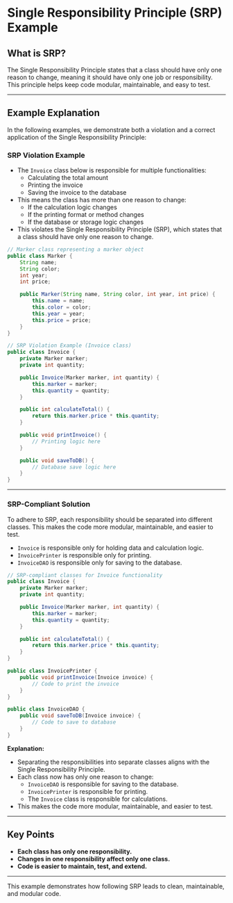 # Single Responsibility Principle (SRP) Example

## What is SRP?

The Single Responsibility Principle states that a class should have only one reason to change, meaning it should have only one job or responsibility. This principle helps keep code modular, maintainable, and easy to test.

---

## Example Explanation

In the following examples, we demonstrate both a violation and a correct application of the Single Responsibility Principle:

### SRP Violation Example

- The `Invoice` class below is responsible for multiple functionalities:
  - Calculating the total amount
  - Printing the invoice
  - Saving the invoice to the database
- This means the class has more than one reason to change:
  - If the calculation logic changes
  - If the printing format or method changes
  - If the database or storage logic changes
- This violates the Single Responsibility Principle (SRP), which states that a class should have only one reason to change.

```java
// Marker class representing a marker object
public class Marker {
    String name;
    String color;
    int year;
    int price;

    public Marker(String name, String color, int year, int price) {
        this.name = name;
        this.color = color;
        this.year = year;
        this.price = price;
    }
}

// SRP Violation Example (Invoice class)
public class Invoice {
    private Marker marker;
    private int quantity;

    public Invoice(Marker marker, int quantity) {
        this.marker = marker;
        this.quantity = quantity;
    }

    public int calculateTotal() {
        return this.marker.price * this.quantity;
    }

    public void printInvoice() {
        // Printing logic here
    }

    public void saveToDB() {
        // Database save logic here
    }
}
```

---

### SRP-Compliant Solution

To adhere to SRP, each responsibility should be separated into different classes. This makes the code more modular, maintainable, and easier to test.

- `Invoice` is responsible only for holding data and calculation logic.
- `InvoicePrinter` is responsible only for printing.
- `InvoiceDAO` is responsible only for saving to the database.

```java
// SRP-compliant classes for Invoice functionality
public class Invoice {
    private Marker marker;
    private int quantity;

    public Invoice(Marker marker, int quantity) {
        this.marker = marker;
        this.quantity = quantity;
    }

    public int calculateTotal() {
        return this.marker.price * this.quantity;
    }
}

public class InvoicePrinter {
    public void printInvoice(Invoice invoice) {
        // Code to print the invoice
    }
}

public class InvoiceDAO {
    public void saveToDB(Invoice invoice) {
        // Code to save to database
    }
}
```

**Explanation:**
- Separating the responsibilities into separate classes aligns with the Single Responsibility Principle.
- Each class now has only one reason to change:
  - `InvoiceDAO` is responsible for saving to the database.
  - `InvoicePrinter` is responsible for printing.
  - The `Invoice` class is responsible for calculations.
- This makes the code more modular, maintainable, and easier to test.

---

## Key Points

- **Each class has only one responsibility.**
- **Changes in one responsibility affect only one class.**
- **Code is easier to maintain, test, and extend.**

---

This example demonstrates how following SRP leads to clean, maintainable, and modular code.
